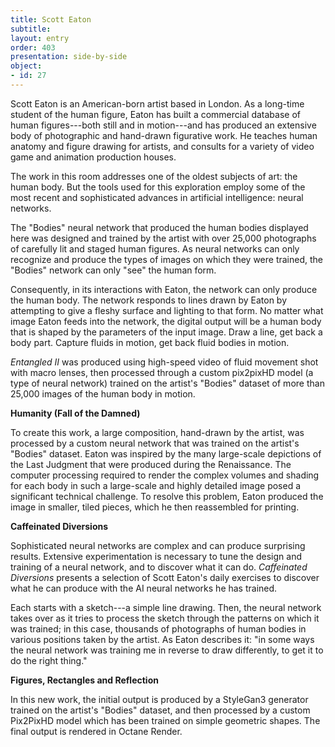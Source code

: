 ```yaml
---
title: Scott Eaton
subtitle: 
layout: entry
order: 403
presentation: side-by-side
object:
- id: 27 
---
```


Scott Eaton is an American-born artist based in London. As a long-time student of the human figure, Eaton has built a commercial database of human figures---both still and in motion---and has produced an extensive body of photographic and hand-drawn figurative work. He teaches human anatomy and figure drawing for artists, and consults for a variety of video game and animation production houses.

The work in this room addresses one of the oldest subjects of art: the human body. But the tools used for this exploration employ some of the most recent and sophisticated advances in artificial intelligence: neural networks.

The "Bodies" neural network that produced the human bodies displayed here was designed and trained by the artist with over 25,000 photographs of carefully lit and staged human figures. As neural networks can only recognize and produce the types of images on which they were trained, the "Bodies" network can only "see" the human form.

Consequently, in its interactions with Eaton, the network can only produce the human body. The network responds to lines drawn by Eaton by attempting to give a fleshy surface and lighting to that form. No matter what image Eaton feeds into the network, the digital output will be a human body that is shaped by the parameters of the input image. Draw a line, get back a body part. Capture fluids in motion, get back fluid bodies in motion.

*Entangled II* was produced using high-speed video of fluid movement shot with macro lenses, then processed through a custom pix2pixHD model (a type of neural network) trained on the artist's "Bodies" dataset of more than 25,000 images of the human body in motion.

**Humanity (Fall of the Damned)**

To create this work, a large composition, hand-drawn by the artist, was processed by a custom neural network that was trained on the artist's "Bodies" dataset. Eaton was inspired by the many large-scale depictions of the Last Judgment that were produced during the Renaissance. The computer processing required to render the complex volumes and shading for each body in such a large-scale and highly detailed image posed a significant technical challenge. To resolve this problem, Eaton produced the image in smaller, tiled pieces, which he then reassembled for printing.

**Caffeinated Diversions**

Sophisticated neural networks are complex and can produce surprising results. Extensive experimentation is necessary to tune the design and training of a neural network, and to discover what it can do. *Caffeinated Diversions* presents a selection of Scott Eaton's daily exercises to discover what he can produce with the AI neural networks he has trained.

Each starts with a sketch---a simple line drawing. Then, the neural network takes over as it tries to process the sketch through the patterns on which it was trained; in this case, thousands of photographs of human bodies in various positions taken by the artist. As Eaton describes it: "in some ways the neural network was training me in reverse to draw differently, to get it to do the right thing."

**Figures, Rectangles and Reflection**

In this new work, the initial output is produced by a StyleGan3 generator trained on the artist's "Bodies" dataset, and then processed by a custom Pix2PixHD model which has been trained on simple geometric shapes. The final output is rendered in Octane Render.
